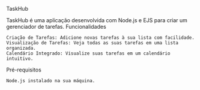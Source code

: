 TaskHub

TaskHub é uma aplicação desenvolvida com Node.js e EJS para criar um gerenciador de tarefas.
Funcionalidades

    Criação de Tarefas: Adicione novas tarefas à sua lista com facilidade.
    Visualização de Tarefas: Veja todas as suas tarefas em uma lista organizada.
    Calendário Integrado: Visualize suas tarefas em um calendário intuitivo.

Pré-requisitos

    Node.js instalado na sua máquina.
